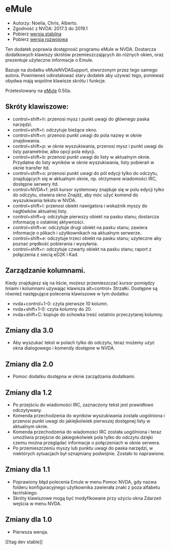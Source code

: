 # eMule #

*	Autorzy: Noelia, Chris, Alberto.
*	Zgodność z NVDA: 2017.3 do 2019.1
*	Pobierz [wersja stabilna][1]
*	Pobierz [wersja rozwojowa][3]

Ten dodatek poprawia dostępność programu eMule w NVDA.  Dostarcza
dodatkowych klawiszy skrótów przemieszczających do różnych okien, oraz
prezentuje użyteczne informacje o Emule.

Bazuje na dodatku eMuleNVDASupport, stworzonym przez tego samego
autora. Powinieneś odinstalować stary dodatek aby używać tego, ponieważ
obydwa mają wspólne klawisze skrótu i funkcje.

Przetestowany na [eMule][2] 0.50a.

## Skróty klawiszowe: ##

*	control+shift+h: przenosi mysz i punkt uwagi do głównego paska narzędzi.
*	control+shift+t: odczytuje bieżące okno.
*	control+shift+n: przenosi punkt uwagi do pola nazwy w oknie znajdowania.
*	control+shift+p: w oknie wyszukiwania, przenosi mysz i punkt uwagi do
  listy parametrów, albo opcji pola edycji.
*	control+shift+b: przenosi punkt uwagi do listy w aktualnym
  oknie. Przydatne do listy wyników w oknie wyszukiwania, listy pobierań w
  oknie transfer itd.
*	control+shift+o: przenosi punkt uwagi do pól edycji tylko do odczytu,
  znajdujących się w aktualnym oknie, np. otrzymane wiadomości IRC, dostępne
  serwery itd.
*	control+NVDA+f: jeśli kursor systemowy znajduje się w polu edycji tylko do
  odczytu, otwiera okno Znajdź, aby móc użyć komend do wyszukiwania tekstu w
  NVDA. 
*	control+shift+l: przenosi obiekt nawigatora i wskaźnik myszy do nagłówków
  aktualnej listy.
*	control+shift+q: odczytuje pierwszy obiekt na pasku stanu; dostarcza
  informację o ostatniej aktywności.
*	control+shift+w: odczytuje drugi obiekt na pasku stanu; zawiera informacje
  o plikach i użytkownikach na aktualnym serwerze.
*	control+shift+e: odczytuje trzeci obiekt na pasku stanu; użyteczne aby
  poznać prędkość pobierania i wysyłania.
*	control+shift+r: odczytuje czwarty obiekt na pasku stanu; raport z
  połączenia z siecią eD2K i Kad.

## Zarządzanie kolumnami. ##

Kiedy znajdujesz się na liście, możesz przemieszczać kursor pomiędzy liniami
i kolumnami używając klawisza alt+control+ Strzałki.  Dostępne są również
następujące polecenia klawiszowe w tym dodatku:

*	nvda+control+1-0: czyta pierwsze 10 kolumn.
*	nvda+shift+1-0: czyta kolumny do 20.
*	nvda+shift+C: kopiuje do schowka treść ostatnio przeczytanej kolumny.

## Zmiany dla 3.0 ##
*	 Aby wyszukać tekst w polach tylko do odczytu, teraz możemy użyć okna
   dialogowego i komendy dostępne w NVDA.

## Zmiany dla 2.0 ##
*	 Pomoc dodatku dostępna w oknie zarządzania dodatkami.

## Zmiany dla 1.2 ##
*	 Po przejściu do wiadomości IRC, zaznaczony tekst jest prawidłowo
   odczytywany.
*	 Komenda przechodzenia do wyników wyszukiwania została uogólniona i
   przenosi punkt uwagi do jakiejkolwiek pierwszej dostępnej listy w
   aktualnym oknie.
*	 Komenda przechodzenia do wiadomości IRC została uogólniona i  teraz
   umożliwia przejście do jakiegokolwiek pola tylko do odczytu  dzięki czemu
   można przeglądać informacje o połączeniach w oknie serwera.
*	 Po przemieszczeniu myszy lub punktu uwagi do paska narzędzi, w niektórych
   sytuacjach był oznajmiany podwójnie. Zostało to naprawione.

## Zmiany dla 1.1 ##
*	 Poprawiony błąd polecenia Emule w menu Pomoc NVDA, gdy nazwa folderu
   konfiguracyjnego użytkownika zawierała znaki z poza alfabetu łacińskiego.
*	 Skróty klawiszowe mogą być modyfikowane przy użyciu okna Zdarzeń wejścia
   w menu NVDA.

## Zmiany dla 1.0 ##
*	 Pierwsza wersja.

[[!tag dev stable]]

[1]: https://addons.nvda-project.org/files/get.php?file=em

[2]: https://www.emule-project.net

[3]: https://addons.nvda-project.org/files/get.php?file=em-dev
